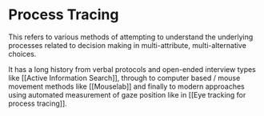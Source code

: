 # Process Tracing

This refers to various methods of attempting to understand the underlying processes related to decision making in multi-attribute, multi-alternative choices.

It has a long history from verbal protocols and open-ended interview types like [[Active Information Search]], through to computer based / mouse movement methods like [[Mouselab]] and finally to modern approaches using automated measurement of gaze position like in [[Eye tracking for process tracing]].
